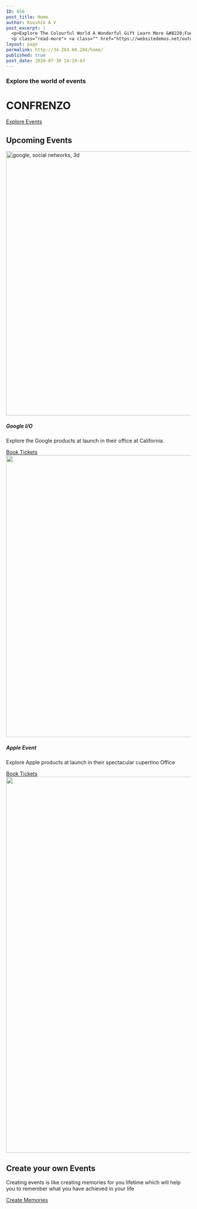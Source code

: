 ```yaml
---
ID: 656
post_title: Home
author: Koushik A V
post_excerpt: |
  <p>Explore The Colourful World A Wonderful Gift Learn More &#8220;Fuerat aestu carentem habentia spectent tonitrua mutastis locavit liberioris.&#8221; &#8211; Adam Sendler Upcoming Events Everest Camp Trek Fuerat aestu carentem habentia spectent tonitrua mutastis locavit liberioris inistra possedit. Learn More Walking Holidays Fuerat aestu carentem habentia spectent tonitrua mutastis locavit liberioris inistra possedit. Learn More Explore &hellip;</p>
  <p class="read-more"> <a class="" href="https://websitedemos.net/outdoor-adventure-02/"> <span class="screen-reader-text">Home</span> Read More &raquo;</a></p>
layout: page
permalink: http://34.204.60.204/home/
published: true
post_date: 2020-07-30 14:29:43
---
```

<h3>Explore the world of events</h3>		
			<h1>CONFRENZO</h1>		
			<a href="http://34.204.60.204/upcoming-events/" role="button">
						Explore Events
					</a>
			<h2>Upcoming Events</h2>		
										<img width="1280" height="720" src="https://confrenzo.s3.amazonaws.com/wp-content/uploads/2020/08/01091550/google-social-networks-3d-1762248.jpg" alt="google, social networks, 3d" />											
			<h5>Google I/O </h5><p>Explore the Google products at launch in their office at California. </p>		
			<a href="#" role="button">
						Book Tickets
					</a>
										<img width="1024" height="768" src="https://confrenzo.s3.amazonaws.com/wp-content/uploads/2020/08/01085604/pexels-jess-bailey-designs-788946-1024x768.jpg" alt="" srcset="https://confrenzo.s3.amazonaws.com/wp-content/uploads/2020/08/01085604/pexels-jess-bailey-designs-788946-1024x768.jpg 1024w, https://confrenzo.s3.amazonaws.com/wp-content/uploads/2020/08/01085604/pexels-jess-bailey-designs-788946-300x225.jpg 300w, https://confrenzo.s3.amazonaws.com/wp-content/uploads/2020/08/01085604/pexels-jess-bailey-designs-788946-768x576.jpg 768w, https://confrenzo.s3.amazonaws.com/wp-content/uploads/2020/08/01085604/pexels-jess-bailey-designs-788946-1536x1152.jpg 1536w, https://confrenzo.s3.amazonaws.com/wp-content/uploads/2020/08/01085604/pexels-jess-bailey-designs-788946-2048x1536.jpg 2048w" sizes="(max-width: 1024px) 100vw, 1024px" />											
			<h5>Apple Event</h5><p>Explore Apple products at launch in their spectacular cupertino Office</p>		
			<a href="#" role="button">
						Book Tickets
					</a>
										<img width="1024" height="1024" src="https://confrenzo.s3.amazonaws.com/wp-content/uploads/2020/08/01094328/78789824-create-memories-inspirational-poster-1024x1024.jpg" alt="" srcset="https://confrenzo.s3.amazonaws.com/wp-content/uploads/2020/08/01094328/78789824-create-memories-inspirational-poster-1024x1024.jpg 1024w, https://confrenzo.s3.amazonaws.com/wp-content/uploads/2020/08/01094328/78789824-create-memories-inspirational-poster-300x300.jpg 300w, https://confrenzo.s3.amazonaws.com/wp-content/uploads/2020/08/01094328/78789824-create-memories-inspirational-poster-150x150.jpg 150w, https://confrenzo.s3.amazonaws.com/wp-content/uploads/2020/08/01094328/78789824-create-memories-inspirational-poster-768x768.jpg 768w, https://confrenzo.s3.amazonaws.com/wp-content/uploads/2020/08/01094328/78789824-create-memories-inspirational-poster.jpg 1300w" sizes="(max-width: 1024px) 100vw, 1024px" />											
										<img src="http://18.204.15.73/wp-content/uploads/2020/07/78789824-create-memories-inspirational-poster.jpg" title="" alt="" />											
			<h2>Create your own Events</h2>		
		<p>Creating events is like creating memories for you lifetime which will help you to remember what you have achieved in your life</p>		
			<a href="http://34.204.60.204/login/" role="button">
						Create Memories
					</a>